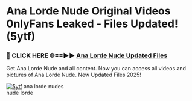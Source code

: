 # Ana Lorde Nude Original Videos 0nlyFans Leaked - Files Updated! (5ytf)

<h3>🔴 CLICK HERE 🌐==►► <a href="https://tinyurl.com/yrmya6cz" rel="nofollow">Ana Lorde Nude Updated Files</a></h3>

Get Ana Lorde Nude and all content. Now you can access all videos and pictures of Ana Lorde Nude. New Updated Files 2025!

[![5ytf](https://i.imgur.com/FMdXYCs.gif)](https://tinyurl.com/yrmya6cz)
ana lorde nudes<br>
nude lorde
